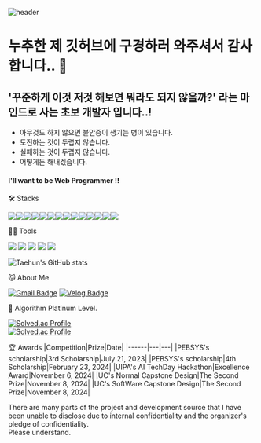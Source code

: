 ![header](https://capsule-render.vercel.app/api?type=Waving&height=200&text=WELCOME&fontColor=d5e6f5&color=timeGradient&animation=fadeIn)

# 누추한 제 깃허브에 구경하러 와주셔서 감사합니다.. 👋

## '꾸준하게 이것 저것 해보면 뭐라도 되지 않을까?' 라는 마인드로 사는 초보 개발자 입니다..!
- 아무것도 하지 않으면 불안증이 생기는 병이 있습니다.
- 도전하는 것이 두렵지 않습니다.
- 실패하는 것이 두렵지 않습니다.
- 어떻게든 해내겠습니다.

#### I'll want to be Web Programmer !!
🛠️ Stacks

<img src="https://img.shields.io/badge/JavaScript-F7DF1E?style=flat-square&logo=JavaScript&logoColor=white"/><img src="https://img.shields.io/badge/C-A8B9CC?style=flat-square&logo=C&logoColor=white"/><img src="https://img.shields.io/badge/C++-00599C?style=flat-square&logo=cplusplus&logoColor=white"/><img src="https://img.shields.io/badge/Java-3178C6?style=flat-square&logo=Java&logoColor=white"/><img src="https://img.shields.io/badge/React-4F008D?style=flat-square&logo=react&logoColor=white"/><img src="https://img.shields.io/badge/MongoDB-6DB33F?style=flat-square&logo=MongoDB&logoColor=white"/><img src="https://img.shields.io/badge/MySQL-4479A1?style=flat-square&logo=MySQL&logoColor=white"/><img src="https://img.shields.io/badge/Java_Spring_Boot-6DB33F?style=flat-square&logo=springboot&logoColor=white"/><img src="https://img.shields.io/badge/Express-5FA04E?style=flat-square&logo=node.js&logoColor=white"/><img src="https://img.shields.io/badge/Type_Script-3178C6?style=flat-square&logo=tsnode&logoColor=white"/><img src="https://img.shields.io/badge/FireBase-DD2C00?style=flat-square&logo=firebase&logoColor=white"/><img src="https://img.shields.io/badge/NextJs-3178C6?style=flat-square&logo=next.js&logoColor=white"/><img src="https://img.shields.io/badge/Flutter-3174C6?style=flat-square&logo=flutter&logoColor=white"/><img src="https://img.shields.io/badge/React_Native-3174C6?style=flat-square&logo=React_Native&logoColor=white"/>


💪🏼 Tools 

 <img src="https://img.shields.io/badge/Visual Studio Code-007ACC?style=flat-square&logo=Visual Studio Code&logoColor=white"/> <img src="https://img.shields.io/badge/GitHub-181717?style=flat-square&logo=GitHub&logoColor=white"/> <img src="https://img.shields.io/badge/Eclipse IDE-2C2255?style=flat-square&logo=Eclipse IDE&logoColor=white"/>
<img src="https://img.shields.io/badge/IntelliJ IDEA-000000?style=flat-square&logo=IntelliJ IDEA&logoColor=white"/> <img src="https://img.shields.io/badge/Android Studio-3DDC84?style=flat-square&logo=androidstudio&logoColor=white"/> 


![Taehun's GitHub stats](https://github-readme-stats.vercel.app/api?username=taehun2123&show_icons=true&theme=radical)


🐱 About Me

[![Gmail Badge](https://img.shields.io/badge/School_Mail-d14836?style=flat-square&logo=Gmail&logoColor=white&link=mailto:pyoneng_@office.uc,ac.kr)](pyoneng_@office.uc,ac.kr)
  [![Velog Badge](https://img.shields.io/badge/Custom_Blog-20C997?style=flat-square&logo=Velog&logoColor=white&link=https://taehun2123.github.io/blog/)](https://taehun2123.github.io/blog/)


🏅 Algorithm Platinum Level. 

[![Solved.ac Profile](http://mazassumnida.wtf/api/v2/generate_badge?boj=asdfx100)](https://solved.ac/asdfx100/)  
[![Solved.ac Profile](http://mazassumnida.wtf/api/v2/generate_badge?boj=smasdfx100)](https://solved.ac/smasdfx100/)  


🏆 Awards
|Competition|Prize|Date|
|------|---|---|
|PEBSYS's scholarship|3rd Scholarship|July 21, 2023|
|PEBSYS's scholarship|4th Scholarship|February 23, 2024|
|UIPA's AI TechDay Hackathon|Excellence Award|November 6, 2024|
|UC's Normal Capstone Design|The Second Prize|November 8, 2024|
|UC's SoftWare Capstone Design|The Second Prize|November 8, 2024|



There are many parts of the project and development source that I have been unable to disclose due to internal confidentiality and the organizer's pledge of confidentiality.  
Please understand.
